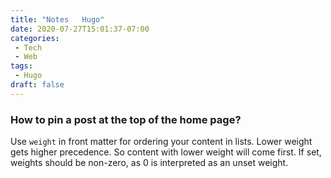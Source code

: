```yaml
---
title: "Notes   Hugo"
date: 2020-07-27T15:01:37-07:00
categories:
 - Tech
 - Web
tags:
 - Hugo
draft: false
---
```


### How to pin a post at the top of the home page?
Use `weight` in front matter for ordering your content in lists. 
Lower weight gets higher precedence. 
So content with lower weight will come first. 
If set, weights should be non-zero, as 0 is interpreted as an unset weight.
